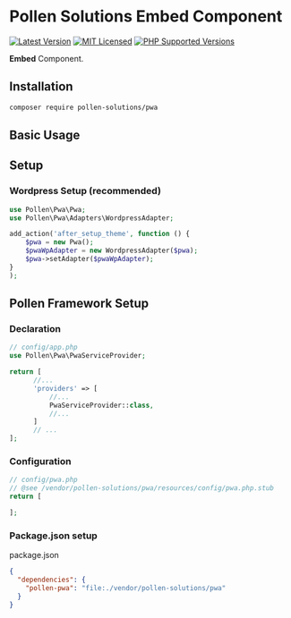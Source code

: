 # Pollen Solutions Embed Component

[![Latest Version](https://img.shields.io/badge/release-1.0.0-blue?style=for-the-badge)](https://svn.tigreblanc.fr/pollen-solutions/pwa/tags/1.0.0)
[![MIT Licensed](https://img.shields.io/badge/license-MIT-green?style=for-the-badge)](LICENSE.md)
[![PHP Supported Versions](https://img.shields.io/badge/PHP->=7.3-8892BF?style=for-the-badge&logo=php)](https://www.php.net/supported-versions.php)

**Embed** Component.

## Installation

```bash
composer require pollen-solutions/pwa
```

## Basic Usage

## Setup

### Wordpress Setup (recommended)

```php
use Pollen\Pwa\Pwa;
use Pollen\Pwa\Adapters\WordpressAdapter;

add_action('after_setup_theme', function () {
    $pwa = new Pwa();
    $pwaWpAdapter = new WordpressAdapter($pwa);
    $pwa->setAdapter($pwaWpAdapter);
}
);
```

## Pollen Framework Setup

### Declaration

```php
// config/app.php
use Pollen\Pwa\PwaServiceProvider;

return [
      //...
      'providers' => [
          //...
          PwaServiceProvider::class,
          //...
      ]
      // ...
];
```

### Configuration

```php
// config/pwa.php
// @see /vendor/pollen-solutions/pwa/resources/config/pwa.php.stub
return [

];
```

### Package.json setup

package.json

```json
{
  "dependencies": {
    "pollen-pwa": "file:./vendor/pollen-solutions/pwa"
  }
}
```